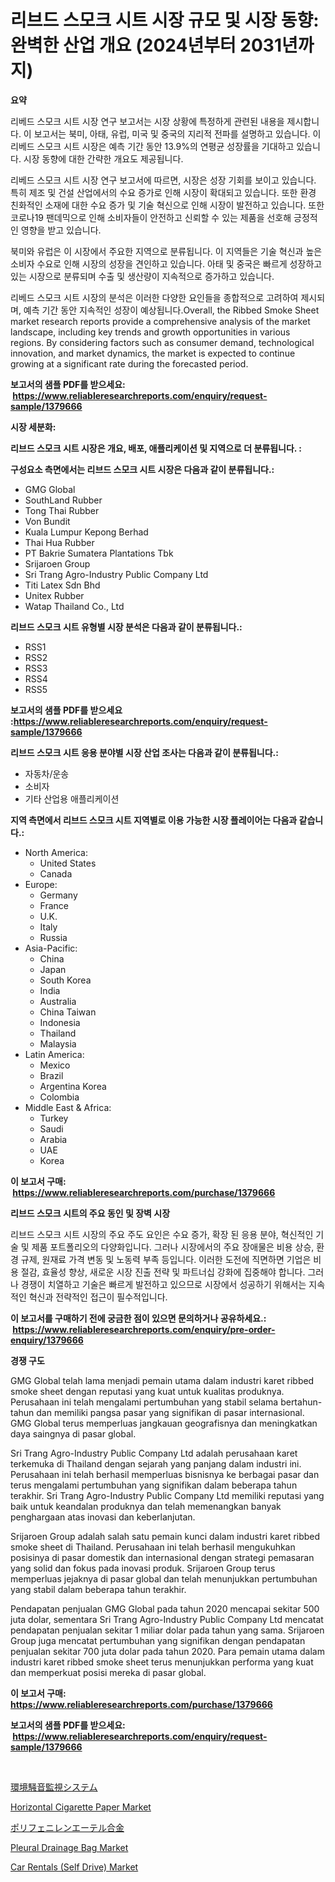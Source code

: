 <p><h1>리브드 스모크 시트 시장 규모 및 시장 동향: 완벽한 산업 개요 (2024년부터 2031년까지)</h1></p><p><strong>요약</strong></p>
<p><p>리베드 스모크 시트 시장 연구 보고서는 시장 상황에 특정하게 관련된 내용을 제시합니다. 이 보고서는 북미, 아태, 유럽, 미국 및 중국의 지리적 전파를 설명하고 있습니다. 이 리베드 스모크 시트 시장은 예측 기간 동안 13.9%의 연평균 성장률을 기대하고 있습니다. 시장 동향에 대한 간략한 개요도 제공됩니다.</p><p>리베드 스모크 시트 시장 연구 보고서에 따르면, 시장은 성장 기회를 보이고 있습니다. 특히 제조 및 건설 산업에서의 수요 증가로 인해 시장이 확대되고 있습니다. 또한 환경 친화적인 소재에 대한 수요 증가 및 기술 혁신으로 인해 시장이 발전하고 있습니다. 또한 코로나19 팬데믹으로 인해 소비자들이 안전하고 신뢰할 수 있는 제품을 선호해 긍정적인 영향을 받고 있습니다.</p><p>북미와 유럽은 이 시장에서 주요한 지역으로 분류됩니다. 이 지역들은 기술 혁신과 높은 소비자 수요로 인해 시장의 성장을 견인하고 있습니다. 아태 및 중국은 빠르게 성장하고 있는 시장으로 분류되며 수출 및 생산량이 지속적으로 증가하고 있습니다.</p><p>리베드 스모크 시트 시장의 분석은 이러한 다양한 요인들을 종합적으로 고려하여 제시되며, 예측 기간 동안 지속적인 성장이 예상됩니다.Overall, the Ribbed Smoke Sheet market research reports provide a comprehensive analysis of the market landscape, including key trends and growth opportunities in various regions. By considering factors such as consumer demand, technological innovation, and market dynamics, the market is expected to continue growing at a significant rate during the forecasted period.</p></p>
<p><strong>보고서의 샘플 PDF를 받으세요: &nbsp;<a href="https://www.reliableresearchreports.com/enquiry/request-sample/1379666">https://www.reliableresearchreports.com/enquiry/request-sample/1379666</a></strong></p>
<p><strong>시장 세분화:</strong></p>
<p><strong> 리브드 스모크 시트 시장은 개요, 배포, 애플리케이션 및 지역으로 더 분류됩니다. :</strong></p>
<p><strong>구성요소 측면에서는 리브드 스모크 시트 시장은 다음과 같이 분류됩니다.:</strong></p>
<p><ul><li>GMG Global</li><li>SouthLand Rubber</li><li>Tong Thai Rubber</li><li>Von Bundit</li><li>Kuala Lumpur Kepong Berhad</li><li>Thai Hua Rubber</li><li>PT Bakrie Sumatera Plantations Tbk</li><li>Srijaroen Group</li><li>Sri Trang Agro-Industry Public Company Ltd</li><li>Titi Latex Sdn Bhd</li><li>Unitex Rubber</li><li>Watap Thailand Co., Ltd</li></ul></p>
<p><strong> 리브드 스모크 시트 유형별 시장 분석은 다음과 같이 분류됩니다.:</strong></p>
<p><ul><li>RSS1</li><li>RSS2</li><li>RSS3</li><li>RSS4</li><li>RSS5</li></ul></p>
<p><strong>보고서의 샘플 PDF를 받으세요 :<a href="https://www.reliableresearchreports.com/enquiry/request-sample/1379666">https://www.reliableresearchreports.com/enquiry/request-sample/1379666</a></strong></p>
<p><strong> 리브드 스모크 시트 응용 분야별 시장 산업 조사는 다음과 같이 분류됩니다.:</strong></p>
<p><ul><li>자동차/운송</li><li>소비자</li><li>기타 산업용 애플리케이션</li></ul></p>
<p><strong>지역 측면에서 리브드 스모크 시트 지역별로 이용 가능한 시장 플레이어는 다음과 같습니다.:</strong></p>
<p><ul>
    <li>
        North America:
        <ul>
            <li>United States</li>
            <li>Canada</li>
        </ul>
    </li>
    <li>
        Europe:
        <ul>
            <li>Germany</li>
            <li>France</li>
            <li>U.K.</li>
            <li>Italy</li>
            <li>Russia</li>
        </ul>
    </li>
    <li>
        Asia-Pacific:
        <ul>
            <li>China</li>
            <li>Japan</li>
            <li>South Korea</li>
            <li>India</li>
            <li>Australia</li>
            <li>China Taiwan</li>
            <li>Indonesia</li>
            <li>Thailand</li>
            <li>Malaysia</li>
        </ul>
    </li>
    <li>
        Latin America:
        <ul>
            <li>Mexico</li>
            <li>Brazil</li>
            <li>Argentina Korea</li>
            <li>Colombia</li>
        </ul>
    </li>
    <li>
        Middle East & Africa:
        <ul>
            <li>Turkey</li>
            <li>Saudi</li>
            <li>Arabia</li>
            <li>UAE</li>
            <li>Korea</li>
        </ul>
    </li>
    </ul></p>
<p><strong>이 보고서 구매: &nbsp;<a href="https://www.reliableresearchreports.com/purchase/1379666">https://www.reliableresearchreports.com/purchase/1379666</a></strong></p>
<p><strong>리브드 스모크 시트의 주요 동인 및 장벽 시장</strong></p>
<p><p>리브드 스모크 시트 시장의 주요 주도 요인은 수요 증가, 확장 된 응용 분야, 혁신적인 기술 및 제품 포트폴리오의 다양화입니다. 그러나 시장에서의 주요 장애물은 비용 상승, 환경 규제, 원재료 가격 변동 및 노동력 부족 등입니다. 이러한 도전에 직면하면 기업은 비용 절감, 효율성 향상, 새로운 시장 진출 전략 및 파트너십 강화에 집중해야 합니다. 그러나 경쟁이 치열하고 기술은 빠르게 발전하고 있으므로 시장에서 성공하기 위해서는 지속적인 혁신과 전략적인 접근이 필수적입니다.</p></p>
<p><strong>이 보고서를 구매하기 전에 궁금한 점이 있으면 문의하거나 공유하세요.: &nbsp;<a href="https://www.reliableresearchreports.com/enquiry/pre-order-enquiry/1379666">https://www.reliableresearchreports.com/enquiry/pre-order-enquiry/1379666</a></strong></p>
<p><strong>경쟁 구도</strong></p>
<p><p>GMG Global telah lama menjadi pemain utama dalam industri karet ribbed smoke sheet dengan reputasi yang kuat untuk kualitas produknya. Perusahaan ini telah mengalami pertumbuhan yang stabil selama bertahun-tahun dan memiliki pangsa pasar yang signifikan di pasar internasional. GMG Global terus memperluas jangkauan geografisnya dan meningkatkan daya saingnya di pasar global.</p><p>Sri Trang Agro-Industry Public Company Ltd adalah perusahaan karet terkemuka di Thailand dengan sejarah yang panjang dalam industri ini. Perusahaan ini telah berhasil memperluas bisnisnya ke berbagai pasar dan terus mengalami pertumbuhan yang signifikan dalam beberapa tahun terakhir. Sri Trang Agro-Industry Public Company Ltd memiliki reputasi yang baik untuk keandalan produknya dan telah memenangkan banyak penghargaan atas inovasi dan keberlanjutan.</p><p>Srijaroen Group adalah salah satu pemain kunci dalam industri karet ribbed smoke sheet di Thailand. Perusahaan ini telah berhasil mengukuhkan posisinya di pasar domestik dan internasional dengan strategi pemasaran yang solid dan fokus pada inovasi produk. Srijaroen Group terus memperluas jejaknya di pasar global dan telah menunjukkan pertumbuhan yang stabil dalam beberapa tahun terakhir.</p><p>Pendapatan penjualan GMG Global pada tahun 2020 mencapai sekitar 500 juta dolar, sementara Sri Trang Agro-Industry Public Company Ltd mencatat pendapatan penjualan sekitar 1 miliar dolar pada tahun yang sama. Srijaroen Group juga mencatat pertumbuhan yang signifikan dengan pendapatan penjualan sekitar 700 juta dolar pada tahun 2020. Para pemain utama dalam industri karet ribbed smoke sheet terus menunjukkan performa yang kuat dan memperkuat posisi mereka di pasar global.</p></p>
<p><strong>이 보고서 구매: &nbsp; <a href="https://www.reliableresearchreports.com/purchase/1379666">https://www.reliableresearchreports.com/purchase/1379666</a></strong></p>
<p><strong>보고서의 샘플 PDF를 받으세요: &nbsp;<a href="https://www.reliableresearchreports.com/enquiry/request-sample/1379666">https://www.reliableresearchreports.com/enquiry/request-sample/1379666</a></strong><strong></strong></p>
<p>&nbsp;</p>
<p><p><a href="https://github.com/oafhukehf4709715/Market-Research-Report-List-1/blob/main/2749949186781.md">環境騒音監視システム</a></p><p><a href="https://view.publitas.com/reportprime-1/horizontal-cigarette-paper-market-offers-provide-insightful-data-for-the-time-period-from-2024-to-2031-and-also-provide-analysis-based-on-application-type-and-region/">Horizontal Cigarette Paper Market</a></p><p><a href="https://github.com/dzy793153605/Market-Research-Report-List-1/blob/main/2398330186782.md">ポリフェニレンエーテル合金</a></p><p><a href="https://github.com/marloy8/Market-Research-Report-List-3/blob/main/pleural-drainage-bag-market.md">Pleural Drainage Bag Market</a></p><p><a href="https://issuu.com/reportprime-2/docs/car-rentals-self-drive-market-size-2030.pptx">Car Rentals (Self Drive) Market</a></p></p>